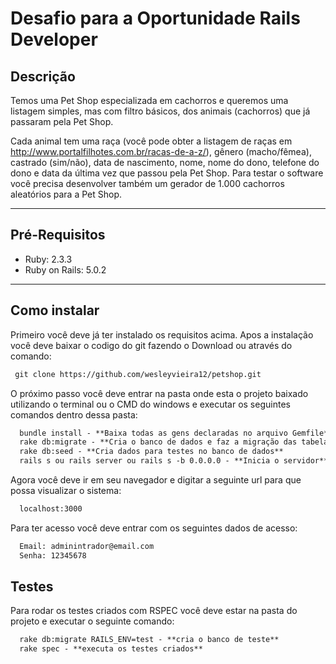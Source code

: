 # Desafio para a Oportunidade Rails Developer



Descrição
-------------
Temos uma Pet Shop especializada em cachorros e queremos uma listagem simples, mas com filtro básicos, dos animais (cachorros) que já passaram pela Pet Shop.

Cada animal tem uma raça (você pode obter a listagem de raças em http://www.portalfilhotes.com.br/racas-de-a-z/), gênero (macho/fêmea), castrado (sim/não), data de nascimento, nome, nome do dono, telefone do dono e data da última vez que passou pela Pet Shop.
Para testar o software você precisa desenvolver também um gerador de 1.000 cachorros aleatórios para a Pet Shop.


----------


Pré-Requisitos
-------------

- Ruby: 2.3.3
-	Ruby on Rails: 5.0.2


----------

Como instalar
-------------

Primeiro você deve já ter instalado os requisitos acima. Apos a instalação você deve baixar o codigo do git fazendo o Download ou através do comando:
```markdown
 git clone https://github.com/wesleyvieira12/petshop.git
```

O próximo passo você deve entrar na pasta onde esta o projeto baixado utilizando o terminal ou o CMD do windows e executar os seguintes comandos dentro dessa pasta:
```markdown
  bundle install - **Baixa todas as gens declaradas no arquivo Gemfile**
  rake db:migrate - **Cria o banco de dados e faz a migração das tabelas**
  rake db:seed - **Cria dados para testes no banco de dados**
  rails s ou rails server ou rails s -b 0.0.0.0 - **Inicia o servidor**
```
Agora você deve ir em seu navegador e digitar a seguinte url para que possa visualizar o sistema:
```markdown
  localhost:3000
```
Para ter acesso você deve entrar com os seguintes dados de acesso:
```markdown
  Email: adminintrador@email.com
  Senha: 12345678
```

Testes
-------------

Para rodar os testes criados com RSPEC você deve estar na pasta do projeto e executar o seguinte comando:
```markdown
  rake db:migrate RAILS_ENV=test - **cria o banco de teste**
  rake spec - **executa os testes criados**
```
